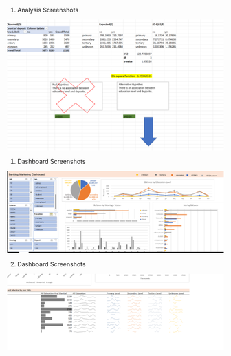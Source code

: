 
1. Analysis Screenshots
<img src= https://github.com/MustafaVardal/ExcelProjects/blob/main/BankMarketingProject/Bank%20MARKETIN%20ANALYSIS.png>


1. Dashboard Screenshots
<img src= https://github.com/MustafaVardal/ExcelProjects/blob/main/BankMarketingProject/Bank%20MARKETIN%20dashboard%201.png>


2. Dashboard Screenshots
<img src= https://github.com/MustafaVardal/ExcelProjects/blob/main/BankMarketingProject/Bank%20MARKETIN%20dashboard%202.png>
